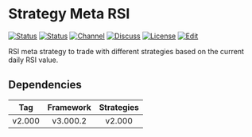 # Strategy Meta RSI

[![Status][gha-image-check-master]][gha-link-check-master]
[![Status][gha-image-compile-master]][gha-link-compile-master]
[![Channel][tg-channel-image]][tg-channel-link]
[![Discuss][gh-discuss-badge]][gh-discuss-link]
[![License][license-image]][license-link]
[![Edit][gh-edit-badge]][gh-edit-link]

RSI meta strategy to trade with different strategies
based on the current daily RSI value.

## Dependencies

| Tag      | Framework | Strategies |
|:--------:|:---------:|:----------:|
| v2.000   | v3.000.2  | v2.000     |

<!-- Named links -->

[gh-discuss-badge]: https://img.shields.io/badge/Discussions-Q&A-blue.svg?logo=github
[gh-discuss-link]: https://github.com/EA31337/EA31337-Strategies/discussions

[gh-edit-badge]: https://img.shields.io/badge/GitHub-edit-purple.svg?logo=github
[gh-edit-link]: https://github.dev/EA31337/Strategy-Meta_RSI

[gha-link-check-master]: https://github.com/EA31337/Strategy-Meta_RSI/actions?query=workflow:Check+branch%3Amaster
[gha-image-check-master]: https://github.com/EA31337/Strategy-Meta_RSI/workflows/Check/badge.svg?branch=master
[gha-link-compile-master]: https://github.com/EA31337/Strategy-Meta_RSI/actions?query=workflow:Compile+branch%3Amaster
[gha-image-compile-master]: https://github.com/EA31337/Strategy-Meta_RSI/workflows/Compile/badge.svg?branch=master

[tg-channel-image]: https://img.shields.io/badge/Telegram-join-0088CC.svg?logo=telegram
[tg-channel-link]: https://t.me/EA31337

[license-image]: https://img.shields.io/github/license/EA31337/EA31337-Strategies.svg
[license-link]: https://tldrlegal.com/license/gnu-general-public-license-v3-(gpl-3)
